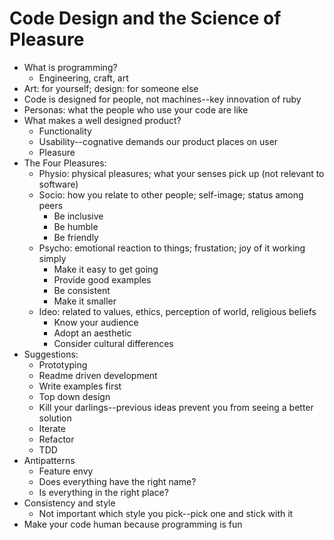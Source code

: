 # Code Design and the Science of Pleasure

* What is programming?
  * Engineering, craft, art
* Art: for yourself; design: for someone else
* Code is designed for people, not machines--key innovation of ruby
* Personas: what the people who use your code are like
* What makes a well designed product?
  * Functionality
  * Usability--cognative demands our product places on user
  * Pleasure
* The Four Pleasures:
  * Physio: physical pleasures; what your senses pick up (not relevant to software)
  * Socio: how you relate to other people; self-image; status among peers
    * Be inclusive
    * Be humble
    * Be friendly
  * Psycho: emotional reaction to things; frustation; joy of it working simply
    * Make it easy to get going
    * Provide good examples
    * Be consistent
    * Make it smaller
  * Ideo: related to values, ethics, perception of world, religious beliefs
    * Know your audience
    * Adopt an aesthetic
    * Consider cultural differences
* Suggestions:
  * Prototyping
  * Readme driven development
  * Write examples first
  * Top down design
  * Kill your darlings--previous ideas prevent you from seeing a better solution
  * Iterate
  * Refactor
  * TDD
* Antipatterns
  * Feature envy
  * Does everything have the right name?
  * Is everything in the right place?
* Consistency and style
  * Not important which style you pick--pick one and stick with it
* Make your code human because programming is fun
